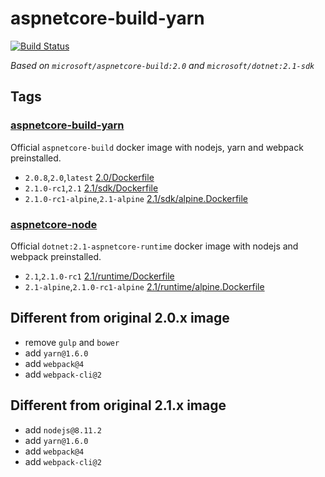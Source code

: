 # aspnetcore-build-yarn

[![Build Status](https://travis-ci.org/ZeekoZhu/aspnetcore-build-yarn.svg?branch=master)](https://travis-ci.org/ZeekoZhu/aspnetcore-build-yarn)

*Based on `microsoft/aspnetcore-build:2.0` and `microsoft/dotnet:2.1-sdk`*

## Tags

### [aspnetcore-build-yarn](https://hub.docker.com/r/zeekozhu/aspnetcore-build-yarn/)

Official `aspnetcore-build` docker image with nodejs, yarn and webpack preinstalled.

- `2.0.8`,`2.0`,`latest` [2.0/Dockerfile](https://github.com/ZeekoZhu/aspnetcore-build-yarn/blob/master/2.0/Dockerfile)
- `2.1.0-rc1`,`2.1` [2.1/sdk/Dockerfile](https://github.com/ZeekoZhu/aspnetcore-build-yarn/blob/master/2.1/sdk/Dockerfile)
- `2.1.0-rc1-alpine`,`2.1-alpine` [2.1/sdk/alpine.Dockerfile](https://github.com/ZeekoZhu/aspnetcore-build-yarn/blob/master/2.1/sdk/alpine.Dockerfile)

### [aspnetcore-node](https://hub.docker.com/r/zeekozhu/aspnetcore-node/)

Official `dotnet:2.1-aspnetcore-runtime` docker image with nodejs and webpack preinstalled.

- `2.1`,`2.1.0-rc1` [2.1/runtime/Dockerfile](https://github.com/ZeekoZhu/aspnetcore-build-yarn/blob/master/2.1/runtime/Dockerfile)
- `2.1-alpine`,`2.1.0-rc1-alpine` [2.1/runtime/alpine.Dockerfile](https://github.com/ZeekoZhu/aspnetcore-build-yarn/blob/master/2.1/runtime/alpine.Dockerfile)

## Different from original 2.0.x image

- remove `gulp` and `bower`
- add `yarn@1.6.0`
- add `webpack@4`
- add `webpack-cli@2`

## Different from original 2.1.x image

- add `nodejs@8.11.2`
- add `yarn@1.6.0`
- add `webpack@4`
- add `webpack-cli@2`
